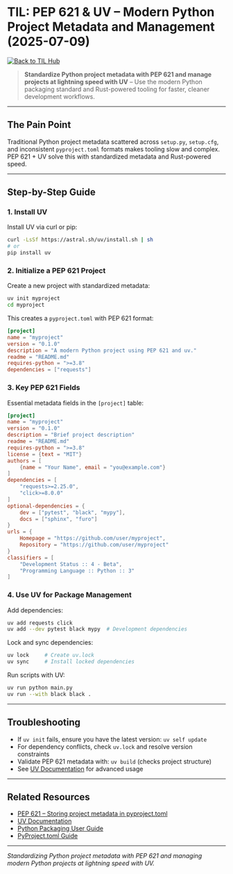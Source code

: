 
# TIL: PEP 621 & UV – Modern Python Project Metadata and Management (2025-07-09)

[![Back to TIL Hub](https://img.shields.io/badge/←%20Back%20to-TIL%20Hub-blue?style=for-the-badge)](README.md)

> **Standardize Python project metadata with PEP 621 and manage projects at lightning speed with UV** – Use the modern Python packaging standard and Rust-powered tooling for faster, cleaner development workflows.

---

## The Pain Point

Traditional Python project metadata scattered across `setup.py`, `setup.cfg`, and inconsistent `pyproject.toml` formats makes tooling slow and complex. PEP 621 + UV solve this with standardized metadata and Rust-powered speed.

---

## Step-by-Step Guide

### 1. Install UV

Install UV via curl or pip:

```bash
curl -LsSf https://astral.sh/uv/install.sh | sh
# or
pip install uv
```

### 2. Initialize a PEP 621 Project

Create a new project with standardized metadata:

```bash
uv init myproject
cd myproject
```

This creates a `pyproject.toml` with PEP 621 format:

```toml
[project]
name = "myproject"
version = "0.1.0"
description = "A modern Python project using PEP 621 and uv."
readme = "README.md"
requires-python = ">=3.8"
dependencies = ["requests"]
```

### 3. Key PEP 621 Fields

Essential metadata fields in the `[project]` table:

```toml
[project]
name = "myproject"
version = "0.1.0"
description = "Brief project description"
readme = "README.md"
requires-python = ">=3.8"
license = {text = "MIT"}
authors = [
    {name = "Your Name", email = "you@example.com"}
]
dependencies = [
    "requests>=2.25.0",
    "click>=8.0.0"
]
optional-dependencies = {
    dev = ["pytest", "black", "mypy"],
    docs = ["sphinx", "furo"]
}
urls = {
    Homepage = "https://github.com/user/myproject",
    Repository = "https://github.com/user/myproject"
}
classifiers = [
    "Development Status :: 4 - Beta",
    "Programming Language :: Python :: 3"
]
```

### 4. Use UV for Package Management

Add dependencies:

```bash
uv add requests click
uv add --dev pytest black mypy  # Development dependencies
```

Lock and sync dependencies:

```bash
uv lock     # Create uv.lock
uv sync     # Install locked dependencies
```

Run scripts with UV:

```bash
uv run python main.py
uv run --with black black .
```

---

## Troubleshooting

- If `uv init` fails, ensure you have the latest version: `uv self update`
- For dependency conflicts, check `uv.lock` and resolve version constraints
- Validate PEP 621 metadata with: `uv build` (checks project structure)
- See [UV Documentation](https://docs.astral.sh/uv/) for advanced usage

---

## Related Resources

- [PEP 621 – Storing project metadata in pyproject.toml](https://peps.python.org/pep-0621/)
- [UV Documentation](https://docs.astral.sh/uv/)
- [Python Packaging User Guide](https://packaging.python.org/)
- [PyProject.toml Guide](https://setuptools.pypa.io/en/latest/userguide/pyproject_config.html)

---

*Standardizing Python project metadata with PEP 621 and managing modern Python projects at lightning speed with UV.*
